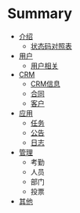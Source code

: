 # Summary

* [介绍](README.md)
   * [状态码对照表](STATUSCODE.md)
* [用户](user/README.md)
   * [用户相关](user/users.md)
* [CRM](crm/README.md)
   * [CRM信息](crm/crminfo.md)
   * [合同](crm/contracts.md)
   * [客户](crm/customers.md)
* [应用](app/README.md)
   * [任务](app/tasks.md)
   * [公告](app/notices.md)
   * [日志](app/worklogs.md)
* [管理](management/README.md)
   * 考勤
   * 人员
   * 部门
   * 投票
* [其他](other/README.md)

